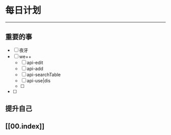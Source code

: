 
# 每日计划
---
## 重要的事

- [ ]  夜牙
- [ ]  we++
	- [ ] api-edit
	- [ ] api-add
	- [ ] api-searchTable
	- [ ] api-use|dis
	- [ ] 
- [ ]  



## 提升自己

  



## [[00.index]]










